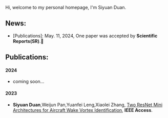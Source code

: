 Hi, welcome to my personal homepage, I'm Siyuan Duan.
## News:

+ [Publications]: May. 11, 2024, One paper was accepted by **Scientific Reports(SR)**.🎉

## Publications:

#### 2024
+ coming soon...
#### 2023

+ **Siyuan Duan**,Weijun Pan,Yuanfei Leng,Xiaolei Zhang, [Two ResNet Mini Architectures for Aircraft Wake Vortex Identification](https://ieeexplore.ieee.org/document/10054052), **IEEE Access**.

<!--
**duansiyuanNB/duansiyuanNB** is a ✨ _special_ ✨ repository because its `README.md` (this file) appears on your GitHub profile.

Here are some ideas to get you started:

- 🔭 I’m currently working on ...
- 🌱 I’m currently learning ...
- 👯 I’m looking to collaborate on ...
- 🤔 I’m looking for help with ...
- 💬 Ask me about ...
- 📫 How to reach me: ...
- 😄 Pronouns: ...
- ⚡ Fun fact: ...
👋
-->
